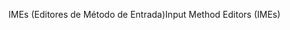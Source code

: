 <span data-ttu-id="2d3aa-101">IMEs (Editores de Método de Entrada)</span><span class="sxs-lookup"><span data-stu-id="2d3aa-101">Input Method Editors (IMEs)</span></span>